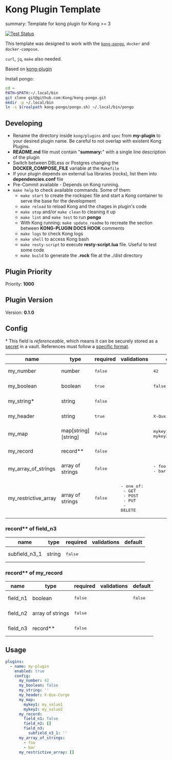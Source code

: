 # Kong Plugin Template

summary: Template for kong plugin for Kong >= 3

[![Test Status](https://github.com/carnei-ro/kong-plugin/actions/workflows/test.yml/badge.svg?branch=main)](https://github.com/carnei-ro/kong-plugin/actions)

This template was designed to work with the
[`kong-pongo`](https://github.com/Kong/kong-pongo), `docker` and `docker-compose`.

`curl`, `jq`, `make` also needed.

Based on [kong-plugin](https://github.com/Kong/kong-plugin)

Install pongo:

```bash
cd ~
PATH=$PATH:~/.local/bin
git clone git@github.com:Kong/kong-pongo.git
mkdir -p ~/.local/bin
ln -s $(realpath kong-pongo/pongo.sh) ~/.local/bin/pongo
```

## Developing

- Rename the directory inside `kong/plugins` and `spec` from **my-plugin** to your desired plugin name. Be careful to not overlap with existent Kong Plugins.
- **README.md** file must contain "**summary:**" with a single line description of the plugin
- Switch between DBLess or Postgres changing the **DOCKER_COMPOSE_FILE** variable at the `Makefile`
- If your plugin depends on external lua libraries (rocks), list them into **dependencies.conf** file
- Pre-Commit available - Depends on Kong running.
- `make help` to check available commands. Some of them:
  - `make start` to create the rockspec file and start a Kong container to serve the base for the development
  - `make reload` to reload Kong and the chages in plugin's code
  - `make stop` and/or `make clean` to cleaning it up
  - `make lint` and `make test` to run **pongo**
  - With Kong running: `make update_readme` to recreate the section between **KONG-PLUGIN DOCS HOOK** comments
  - `make logs` to check Kong logs
  - `make shell` to access Kong bash
  - `make resty-script` to execute **resty-script.lua** file. Useful to test some code
  - `make build` to generate the **.rock** file at the _./dist_ directory

<!-- BEGINNING OF KONG-PLUGIN DOCS HOOK -->
## Plugin Priority

Priority: **1000**

## Plugin Version

Version: **0.1.0**

## Config

&ast; This field is _referenceable_, which means it can be securely stored as a [secret](https://docs.konghq.com/gateway/latest/kong-enterprise/secrets-management/) in a vault. References must follow a [specific format](https://docs.konghq.com/gateway/latest/kong-enterprise/secrets-management/reference-format/).

| name | type | required | validations | default |
|-----|-----|-----|-----|-----|
| my_number | number | <pre>false</pre> |  | <pre>42</pre> |
| my_boolean | boolean | <pre>true</pre> |  | <pre>false</pre> |
| my_string* | string | <pre>false</pre> |  |  |
| my_header | string | <pre>true</pre> |  | <pre>X-Qux-Corge</pre> |
| my_map | map[string][string] | <pre>false</pre> |  | <pre>mykey1: my_value1<br/>mykey2: my_value2</pre> |
| my_record | record** | <pre>false</pre> |  |  |
| my_array_of_strings | array of strings | <pre>false</pre> |  | <pre>- foo<br/>- bar</pre> |
| my_restrictive_array | array of strings | <pre>false</pre> | <pre>- one_of:<br/>  - GET<br/>  - POST<br/>  - PUT<br/>  - DELETE</pre> |  |

### record** of field_n3

| name | type | required | validations | default |
|-----|-----|-----|-----|-----|
| subfield_n3_1 | string | <pre>false</pre> |  |  |

### record** of my_record

| name | type | required | validations | default |
|-----|-----|-----|-----|-----|
| field_n1 | boolean | <pre>false</pre> |  | <pre>false</pre> |
| field_n2 | array of strings | <pre>false</pre> |  |  |
| field_n3 | record** | <pre>false</pre> |  |  |

## Usage

```yaml
plugins:
  - name: my-plugin
    enabled: true
    config:
      my_number: 42
      my_boolean: false
      my_string: ''
      my_header: X-Qux-Corge
      my_map:
        mykey1: my_value1
        mykey2: my_value2
      my_record:
        field_n1: false
        field_n2: []
        field_n3:
          subfield_n3_1: ''
      my_array_of_strings:
        - foo
        - bar
      my_restrictive_array: []

```
<!-- END OF KONG-PLUGIN DOCS HOOK -->
